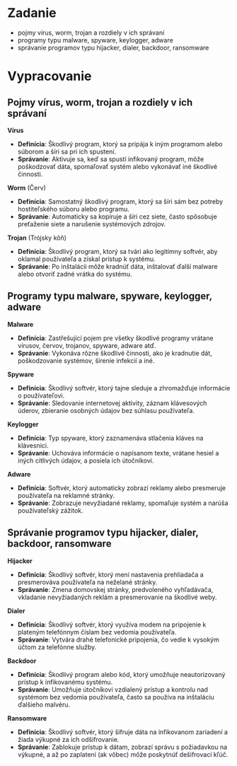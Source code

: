 # Zadanie

- pojmy vírus, worm, trojan a rozdiely v ich správaní
- programy typu malware, spyware, keylogger, adware
- správanie programov typu hijacker, dialer, backdoor, ransomware

# Vypracovanie

## Pojmy vírus, worm, trojan a rozdiely v ich správaní

**Vírus**

- **Definícia**: Škodlivý program, ktorý sa pripája k iným programom alebo súborom a šíri sa pri ich spustení.
- **Správanie**: Aktivuje sa, keď sa spustí infikovaný program, môže poškodzovať dáta, spomaľovať systém alebo vykonávať iné škodlivé činnosti.

**Worm** (Červ)

- **Definícia**: Samostatný škodlivý program, ktorý sa šíri sám bez potreby hostiteľského súboru alebo programu.
- **Správanie**: Automaticky sa kopíruje a šíri cez siete, často spôsobuje preťaženie siete a narušenie systémových zdrojov.

**Trojan** (Trójsky kôň)

- **Definícia**: Škodlivý program, ktorý sa tvári ako legitímny softvér, aby oklamal používateľa a získal prístup k systému.
- **Správanie**: Po inštalácii môže kradnúť dáta, inštalovať ďalší malware alebo otvoriť zadné vrátka do systému.

## Programy typu malware, spyware, keylogger, adware

**Malware**

- **Definícia**: Zastřešující pojem pre všetky škodlivé programy vrátane vírusov, červov, trojanov, spyware, adware atď.
- **Správanie**: Vykonáva rôzne škodlivé činnosti, ako je kradnutie dát, poškodzovanie systémov, šírenie infekcií a iné.

**Spyware**

- **Definícia**: Škodlivý softvér, ktorý tajne sleduje a zhromažďuje informácie o používateľovi.
- **Správanie**: Sledovanie internetovej aktivity, záznam klávesových úderov, zbieranie osobných údajov bez súhlasu používateľa.

**Keylogger**

- **Definícia**: Typ spyware, ktorý zaznamenáva stlačenia kláves na klávesnici.
- **Správanie**: Uchováva informácie o napísanom texte, vrátane hesiel a iných citlivých údajov, a posiela ich útočníkovi.

**Adware**

- **Definícia**: Softvér, ktorý automaticky zobrazí reklamy alebo presmeruje používateľa na reklamné stránky.
- **Správanie**: Zobrazuje nevyžiadané reklamy, spomaľuje systém a narúša používateľský zážitok.

## Správanie programov typu hijacker, dialer, backdoor, ransomware

**Hijacker**

- **Definícia**: Škodlivý softvér, ktorý mení nastavenia prehliadača a presmerováva používateľa na neželané stránky.
- **Správanie**: Zmena domovskej stránky, predvoleného vyhľadávača, vkladanie nevyžiadaných reklám a presmerovanie na škodlivé weby.

**Dialer**

- **Definícia**: Škodlivý softvér, ktorý využíva modem na pripojenie k plateným telefónnym číslam bez vedomia používateľa.
- **Správanie**: Vytvára drahé telefonické pripojenia, čo vedie k vysokým účtom za telefónne služby.

**Backdoor**

- **Definícia**: Škodlivý program alebo kód, ktorý umožňuje neautorizovaný prístup k infikovanému systému.
- **Správanie**: Umožňuje útočníkovi vzdialený prístup a kontrolu nad systémom bez vedomia používateľa, často sa používa na inštaláciu ďalšieho malvéru.

**Ransomware**

- **Definícia**: Škodlivý softvér, ktorý šifruje dáta na infikovanom zariadení a žiada výkupné za ich odšifrovanie.
- **Správanie**: Zablokuje prístup k dátam, zobrazí správu s požiadavkou na výkupné, a až po zaplatení (ak vôbec) môže poskytnúť dešifrovací kľúč.
